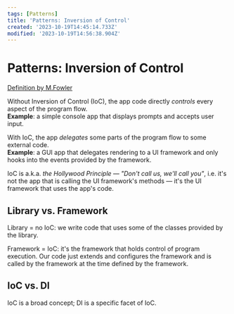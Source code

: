 ```yaml
---
tags: [Patterns]
title: 'Patterns: Inversion of Control'
created: '2023-10-19T14:45:14.733Z'
modified: '2023-10-19T14:56:38.904Z'
---
```


# Patterns: Inversion of Control

[Definition by M.Fowler](https://martinfowler.com/bliki/InversionOfControl.html)

Without Inversion of Control (IoC), the app code directly _controls_ every aspect of the program flow.  
**Example**: a simple console app that displays prompts and accepts user input.

With IoC, the app _delegates_ some parts of the program flow to some external code.  
**Example**: a GUI app that delegates rendering to a UI framework and only hooks into the events provided by the framework.

IoC is a.k.a. _the Hollywood Principle &mdash; "Don't call us, we'll call you"_, i.e. it's not the app that is calling the UI framework's methods &mdash; it's the UI framework that uses the app's code.


## Library vs. Framework

Library = no IoC: we write code that uses some of the classes provided by the library.  

Framework = IoC: it's the framework that holds control of program execution. Our code just extends and configures the framework and is called by the framework at the time defined by the framework.


## IoC vs. DI

IoC is a broad concept; DI is a specific facet of IoC.

